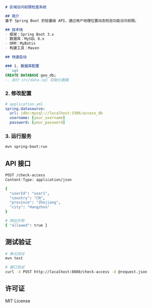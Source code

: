```markdown
# 区域访问权限检查系统

## 简介
基于 Spring Boot 的轻量级 API，通过用户地理位置动态校验功能访问权限。

## 技术栈
- 框架：Spring Boot 3.x
- 数据库：MySQL 8.x
- ORM：MyBatis
- 构建工具：Maven

## 快速启动

### 1. 数据库配置
```sql
CREATE DATABASE geo_db;
-- 执行 src/data.sql 初始化数据
```

### 2. 修改配置
```yaml
# application.yml
spring.datasource:
  url: jdbc:mysql://localhost:3306/access_db
  username: [your_username]
  password: [your_password]
```

### 3. 运行服务
```bash
mvn spring-boot:run
```

## API 接口
```bash
POST /check-access
Content-Type: application/json

{
  "userId": "user1",
  "country": "CN",
  "province": "Zhejiang",
  "city": "Hangzhou"
}

# 响应示例
{ "allowed": true }
```

## 测试验证
```bash
# 单元测试
mvn test

# 接口测试
curl -X POST http://localhost:8080/check-access -d @request.json
```

## 许可证
MIT License
```

